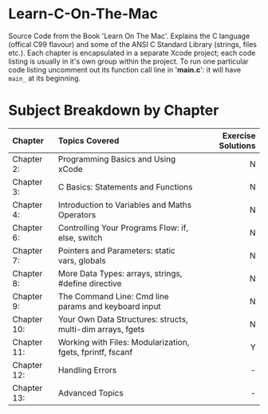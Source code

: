 # Learn-C-On-The-Mac
Source Code from the Book 'Learn On The Mac'.
Explains the C language (offical C99 flavour) and some of the ANSI C Standard Library (strings, files etc.). Each chapter is encapsulated in a separate Xcode project; each code listing is usually in it's own group within the project. To run one particular code listing uncomment out its function call line in '**main.c**': it will have `main_` at its beginning.
# Subject Breakdown by Chapter

| Chapter     | Topics Covered                                             | Exercise Solutions |
| :---------- | :----------------------------------------------------------| ------------------:|
| Chapter 2:  | Programming Basics and Using xCode                         |                  N |
| Chapter 3:  | C Basics: Statements and Functions                         |                  N |
| Chapter 4:  | Introduction to Variables and Maths Operators              |                  N |
| Chapter 6:  | Controlling Your Programs Flow: if, else, switch           |                  N |
| Chapter 7:  | Pointers and Parameters: static vars, globals              |                  N |
| Chapter 8:  | More Data Types: arrays, strings, #define directive        |                  N |
| Chapter 9:  | The Command Line: Cmd line params and keyboard input       |                  N |
| Chapter 10: | Your Own Data Structures: structs, multi-dim arrays, fgets |                  N |
| Chapter 11: | Working with Files: Modularization, fgets, fprintf, fscanf |                  Y |
| Chapter 12: | Handling Errors                                            |                  - |
| Chapter 13: | Advanced Topics                                            |                  - |
